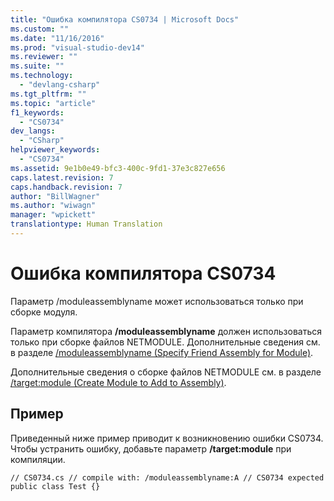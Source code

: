 ```yaml
---
title: "Ошибка компилятора CS0734 | Microsoft Docs"
ms.custom: ""
ms.date: "11/16/2016"
ms.prod: "visual-studio-dev14"
ms.reviewer: ""
ms.suite: ""
ms.technology: 
  - "devlang-csharp"
ms.tgt_pltfrm: ""
ms.topic: "article"
f1_keywords: 
  - "CS0734"
dev_langs: 
  - "CSharp"
helpviewer_keywords: 
  - "CS0734"
ms.assetid: 9e1b0e49-bfc3-400c-9fd1-37e3c827e656
caps.latest.revision: 7
caps.handback.revision: 7
author: "BillWagner"
ms.author: "wiwagn"
manager: "wpickett"
translationtype: Human Translation
---
```

# Ошибка компилятора CS0734
Параметр \/moduleassemblyname может использоваться только при сборке модуля.  
  
 Параметр компилятора **\/moduleassemblyname** должен использоваться только при сборке файлов NETMODULE. Дополнительные сведения см. в разделе [\/moduleassemblyname \(Specify Friend Assembly for Module\)](../../csharp/language-reference/compiler-options/moduleassemblyname-compiler-option.md).  
  
 Дополнительные сведения о сборке файлов NETMODULE см. в разделе [\/target:module \(Create Module to Add to Assembly\)](../../csharp/language-reference/compiler-options/target-module-compiler-option.md).  
  
## Пример  
 Приведенный ниже пример приводит к возникновению ошибки CS0734. Чтобы устранить ошибку, добавьте параметр **\/target:module** при компиляции.  
  
```  
// CS0734.cs // compile with: /moduleassemblyname:A // CS0734 expected public class Test {}  
```